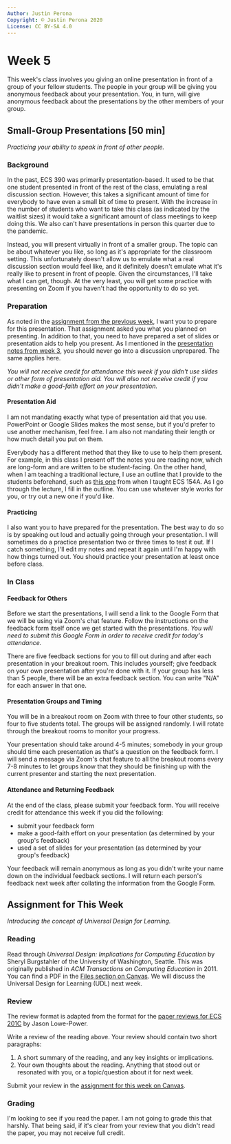 ```yaml
---
Author: Justin Perona
Copyright: © Justin Perona 2020
License: CC BY-SA 4.0
---
```


# Week 5

This week's class involves you giving an online presentation in front of a group of your fellow students.
The people in your group will be giving you anonymous feedback about your presentation.
You, in turn, will give anonymous feedback about the presentations by the other members of your group.

## Small-Group Presentations [50 min]

*Practicing your ability to speak in front of other people.*

### Background

In the past, ECS 390 was primarily presentation-based.
It used to be that one student presented in front of the rest of the class, emulating a real discussion section.
However, this takes a significant amount of time for everybody to have even a small bit of time to present.
With the increase in the number of students who want to take this class (as indicated by the waitlist sizes) it would take a significant amount of class meetings to keep doing this.
We also can't have presentations in person this quarter due to the pandemic.

Instead, you will present virtually in front of a smaller group.
The topic can be about whatever you like, so long as it's appropriate for the classroom setting.
This unfortunately doesn't allow us to emulate what a real discussion section would feel like, and it definitely doesn't emulate what it's really like to present in front of people.
Given the circumstances, I'll take what I can get, though.
At the very least, you will get some practice with presenting on Zoom if you haven't had the opportunity to do so yet.

### Preparation

As noted in the [assignment from the previous week](https://canvas.ucdavis.edu/courses/461800/assignments/446268), I want you to prepare for this presentation.
That assignment asked you what you planned on presenting.
In addition to that, you need to have prepared a set of slides or presentation aids to help you present.
As I mentioned in the [presentation notes from week 3](../notes/teaching-guidelines-responsibilities.pdf), you should never go into a discussion unprepared.
The same applies here.

*You will not receive credit for attendance this week if you didn't use slides or other form of presentation aid.
You will also not receive credit if you didn't make a good-faith effort on your presentation.*

#### Presentation Aid

I am not mandating exactly what type of presentation aid that you use.
PowerPoint or Google Slides makes the most sense, but if you'd prefer to use another mechanism, feel free.
I am also not mandating their length or how much detail you put on them.

Everybody has a different method that they like to use to help them present.
For example, in this class I present off the notes you are reading now, which are long-form and are written to be student-facing.
On the other hand, when I am teaching a traditional lecture, I use an outline that I provide to the students beforehand, such as [this one](https://github.com/jlperona-teaching/ecs154a-winter20/blob/master/outlines/01.pdf) from when I taught ECS 154A.
As I go through the lecture, I fill in the outline.
You can use whatever style works for you, or try out a new one if you'd like.

#### Practicing

I also want you to have prepared for the presentation.
The best way to do so is by speaking out loud and actually going through your presentation.
I will sometimes do a practice presentation two or three times to test it out.
If I catch something, I'll edit my notes and repeat it again until I'm happy with how things turned out.
You should practice your presentation at least once before class.

### In Class

#### Feedback for Others

Before we start the presentations, I will send a link to the Google Form that we will be using via Zoom's chat feature.
Follow the instructions on the feedback form itself once we get started with the presentations.
*You will need to submit this Google Form in order to receive credit for today's attendance.*

There are five feedback sections for you to fill out during and after each presentation in your breakout room.
This includes yourself; give feedback on your own presentation after you're done with it.
If your group has less than 5 people, there will be an extra feedback section.
You can write "N/A" for each answer in that one.

#### Presentation Groups and Timing

You will be in a breakout room on Zoom with three to four other students, so four to five students total.
The groups will be assigned randomly.
I will rotate through the breakout rooms to monitor your progress.

Your presentation should take around 4-5 minutes; somebody in your group should time each presentation as that's a question on the feedback form.
I will send a message via Zoom's chat feature to all the breakout rooms every 7-8 minutes to let groups know that they should be finishing up with the current presenter and starting the next presentation.

#### Attendance and Returning Feedback

At the end of the class, please submit your feedback form.
You will receive credit for attendance this week if you did the following:

* submit your feedback form
* make a good-faith effort on your presentation (as determined by your group's feedback)
* used a set of slides for your presentation (as determined by your group's feedback)

Your feedback will remain anonymous as long as you didn't write your name down on the individual feedback sections.
I will return each person's feedback next week after collating the information from the Google Form.

## Assignment for This Week

*Introducing the concept of Universal Design for Learning.*

### Reading

Read through *Universal Design: Implications for Computing Education* by Sheryl Burgstahler of the University of Washington, Seattle.
This was originally published in *ACM Transactions on Computing Education* in 2011.
You can find a PDF in the [Files section on Canvas](https://canvas.ucdavis.edu/files/8235250/download?download_frd=1).
We will discuss the Universal Design for Learning (UDL) next week.

### Review

The review format is adapted from the format for the [paper reviews for ECS 201C](https://github.com/jlpteaching/ECS201C/blob/master/syllabus.md#paper-reviews) by Jason Lowe-Power.

Write a review of the reading above.
Your review should contain two short paragraphs:

1. A short summary of the reading, and any key insights or implications.
2. Your own thoughts about the reading. Anything that stood out or resonated with you, or a topic/question about it for next week.

Submit your review in the [assignment for this week on Canvas](https://canvas.ucdavis.edu/courses/369850/assignments/372349).

### Grading

I'm looking to see if you read the paper.
I am not going to grade this that harshly.
That being said, if it's clear from your review that you didn't read the paper, you may not receive full credit.
